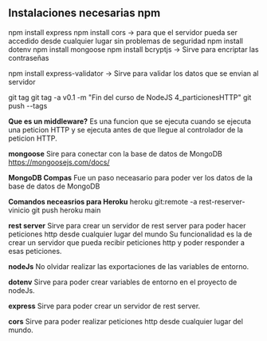 
## Instalaciones necesarias npm
npm install express 
npm install cors -> para que el servidor pueda ser accedido desde cualquier lugar sin problemas de seguridad 
npm install dotenv 
npm install mongoose 
npm install bcryptjs -> Sirve para encriptar las contraseñas 

npm install express-validator -> Sirve para validar los datos que se envian al servidor



git tag
git tag -a v0.1 -m "Fin del curso de NodeJS 4_particionesHTTP"
git push --tags

**Que es un middleware?**
Es una funcion que se ejecuta cuando se ejecuta una peticion HTTP y se ejecuta antes de que llegue al controlador de la peticion HTTP.


**mongoose**
Sire para conectar con la base de datos de MongoDB
https://mongoosejs.com/docs/

**MongoDB Compas**
Fue un paso neceasario para poder ver los datos de la base de datos de MongoDB

**Comandos neceasrios para Heroku**
heroku git:remote -a rest-reserver-vinicio
git push heroku main

**rest server**
Sirve para crear un servidor de rest server para poder hacer peticiones http desde cualquier lugar del mundo 
Su funcionalidad es la de crear un servidor que pueda recibir peticiones http y poder responder a esas peticiones.


**nodeJs**
No olvidar realizar las exportaciones de las variables de entorno.


**dotenv**
Sirve para poder crear variables de entorno en el proyecto de nodeJs.

**express**
Sirve para poder crear un servidor de rest server.


**cors**
Sirve para poder realizar peticiones http desde cualquier lugar del mundo.

